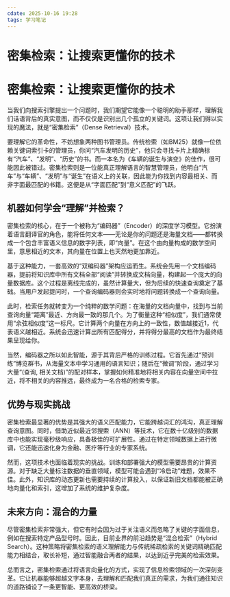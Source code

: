 ```yaml
---
cdate: 2025-10-16 19:28
tags: 学习笔记 
---
```


# 密集检索：让搜索更懂你的技术

# 密集检索：让搜索更懂你的技术

当我们向搜索引擎提出一个问题时，我们期望它能像一个聪明的助手那样，理解我们话语背后的真实意图，而不仅仅是识别出几个孤立的关键词。这项让我们得以实现的魔法，就是“密集检索”（Dense Retrieval）技术。

要理解它的革命性，不妨想象两种图书管理员。传统检索（如BM25）就像一位依赖关键词索引卡的管理员，你问“汽车发明的历史”，他只会寻找卡片上精确标有“汽车”、“发明”、“历史”的书。而一本名为《车辆的诞生与演变》的佳作，很可能因此被错过。密集检索则是一位能真正理解语言的智慧管理员，他明白“汽车”与“车辆”、“发明”与“诞生”在语义上的关联，因此能为你找到内容最相关、而非字面最匹配的书籍。这便是从“字面匹配”到“意义匹配”的飞跃。

## 机器如何学会“理解”并检索？

密集检索的核心，在于一个被称为“编码器”（Encoder）的深度学习模型。它扮演着语言翻译官的角色，能将任何文本——无论是你的问题还是海量文档——都转换成一个包含丰富语义信息的数字列表，即“向量”。在这个由向量构成的数学空间里，意思相近的文本，其向量在位置上也天然地更加靠近。

基于这种能力，一套高效的“双编码器”架构应运而生。系统会先用一个文档编码器，提前将知识库中所有文档全部“阅读”并转换成文档向量，构建起一个庞大的向量数据库。这个过程是离线完成的，虽然计算量大，但为后续的快速查询奠定了基础。当用户发起提问时，一个查询编码器则会实时地将问题转换成一个查询向量。

此时，检索任务就转变为一个纯粹的数学问题：在海量的文档向量中，找到与当前查询向量“距离”最近、方向最一致的那几个。为了衡量这种“相似度”，我们通常使用“余弦相似度”这一标尺。它计算两个向量在方向上的一致性，数值越接近1，代表语义越相近。系统会迅速计算出所有匹配得分，并将得分最高的文档作为最终结果呈现给你。

当然，编码器之所以如此智能，源于其背后严格的训练过程。它首先通过“预训练”博览群书，从海量文本中学习通用的语言知识；随后在“微调”阶段，通过学习大量“(查询, 相关文档)”的配对样本，掌握如何精准地将相关内容在向量空间中拉近，将不相关的内容推远，最终成为一名合格的检索专家。

## 优势与现实挑战

密集检索最显著的优势是其强大的语义匹配能力，它能跨越词汇的鸿沟，真正理解查询意图。同时，借助近似最近邻搜索（ANN）等技术，它在数十亿级别的数据库中也能实现毫秒级响应，具备极佳的可扩展性。通过在特定领域数据上进行微调，它还能迅速化身为金融、医疗等行业的专家系统。

然而，这项技术也面临着现实的挑战。训练和部署强大的模型需要昂贵的计算资源。对于缺乏大量标注数据的垂直领域，模型可能会遇到“冷启动”难题，效果不佳。此外，知识库的动态更新也需要持续的计算投入，以保证新旧文档都能被正确地向量化和索引，这增加了系统的维护复杂度。

## 未来方向：混合的力量

尽管密集检索非常强大，但它有时会因为过于关注语义而忽略了关键的字面信息，例如在搜索特定产品型号时。因此，目前业界的前沿趋势是“混合检索”（Hybrid Search）。这种策略将密集检索的语义理解能力与传统稀疏检索的关键词精确匹配能力相结合，取长补短，通过智能融合两者的结果，以达到近乎完美的检索效果。

总而言之，密集检索通过将语言向量化的方式，实现了信息检索领域的一次深刻变革。它让机器能够超越文字本身，去理解和匹配我们真正的需求，为我们通往知识的道路铺设了一条更智能、更高效的桥梁。